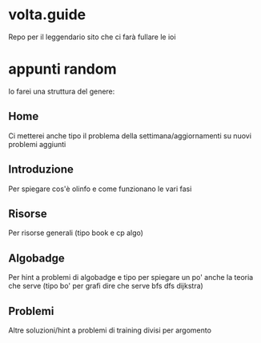 # volta.guide

Repo per il leggendario sito che ci farà fullare le ioi

# appunti random

Io farei una struttura del genere:
## Home
Ci metterei anche tipo il problema della settimana/aggiornamenti su nuovi problemi aggiunti

## Introduzione
Per spiegare cos'è olinfo e come funzionano le vari fasi

## Risorse
Per risorse generali (tipo book e cp algo)

## Algobadge
Per hint a problemi di algobadge e tipo per spiegare un po' anche la teoria che serve (tipo bo' per grafi dire che serve bfs dfs dijkstra)

## Problemi
Altre soluzioni/hint a problemi di training divisi per argomento